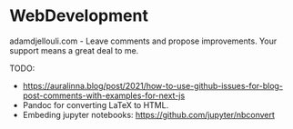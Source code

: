 # WebDevelopment
adamdjellouli.com - Leave comments and propose improvements. Your support means a great deal to me.


TODO:

* https://auralinna.blog/post/2021/how-to-use-github-issues-for-blog-post-comments-with-examples-for-next-js
* Pandoc for converting LaTeX to HTML.
* Embeding jupyter notebooks: https://github.com/jupyter/nbconvert
